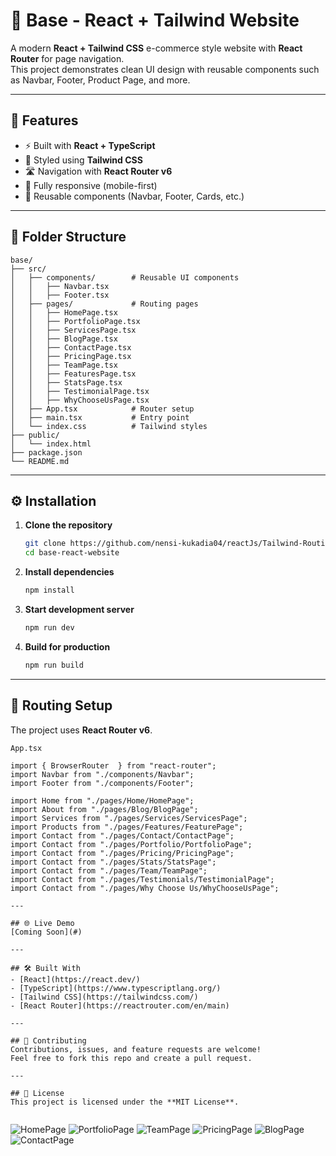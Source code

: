 # 🛒 Base - React + Tailwind Website

A modern **React + Tailwind CSS** e-commerce style website with **React Router** for page navigation.  
This project demonstrates clean UI design with reusable components such as Navbar, Footer, Product Page, and more.

---

## 📌 Features

- ⚡ Built with **React + TypeScript**
- 🎨 Styled using **Tailwind CSS**
- 🛣️ Navigation with **React Router v6**
- 📱 Fully responsive (mobile-first)
- 🔄 Reusable components (Navbar, Footer, Cards, etc.)

---

## 📂 Folder Structure

```
base/
├── src/
│   ├── components/        # Reusable UI components
│   │   ├── Navbar.tsx
│   │   ├── Footer.tsx
│   ├── pages/             # Routing pages
│   │   ├── HomePage.tsx
│   │   ├── PortfolioPage.tsx
│   │   ├── ServicesPage.tsx
│   │   ├── BlogPage.tsx
│   │   ├── ContactPage.tsx
│   │   ├── PricingPage.tsx
│   │   ├── TeamPage.tsx
│   │   ├── FeaturesPage.tsx
│   │   ├── StatsPage.tsx
│   │   ├── TestimonialPage.tsx
│   │   ├── WhyChooseUsPage.tsx
│   ├── App.tsx            # Router setup
│   ├── main.tsx           # Entry point
│   └── index.css          # Tailwind styles
├── public/
│   └── index.html
├── package.json
└── README.md
```

---

## ⚙️ Installation

1. **Clone the repository**

   ```bash
   git clone https://github.com/nensi-kukadia04/reactJs/Tailwind-Routing-Website.git
   cd base-react-website
   ```

2. **Install dependencies**

   ```bash
   npm install
   ```

3. **Start development server**

   ```bash
   npm run dev
   ```

4. **Build for production**
   ```bash
   npm run build
   ```

---

## 🚦 Routing Setup

The project uses **React Router v6**.

`App.tsx`

```tsx
import { BrowserRouter  } from "react-router";
import Navbar from "./components/Navbar";
import Footer from "./components/Footer";

import Home from "./pages/Home/HomePage";
import About from "./pages/Blog/BlogPage";
import Services from "./pages/Services/ServicesPage";
import Products from "./pages/Features/FeaturePage";
import Contact from "./pages/Contact/ContactPage";
import Contact from "./pages/Portfolio/PortfolioPage";
import Contact from "./pages/Pricing/PricingPage";
import Contact from "./pages/Stats/StatsPage";
import Contact from "./pages/Team/TeamPage";
import Contact from "./pages/Testimonials/TestimonialPage";
import Contact from "./pages/Why Choose Us/WhyChooseUsPage";

---

## 🌐 Live Demo
[Coming Soon](#)

---

## 🛠️ Built With
- [React](https://react.dev/)
- [TypeScript](https://www.typescriptlang.org/)
- [Tailwind CSS](https://tailwindcss.com/)
- [React Router](https://reactrouter.com/en/main)

---

## 🤝 Contributing
Contributions, issues, and feature requests are welcome!
Feel free to fork this repo and create a pull request.

---

## 📜 License
This project is licensed under the **MIT License**.


```
![HomePage](<Screenshot 2025-09-19 215808.png>)
![PortfolioPage](<Screenshot 2025-09-19 215829.png>)
![TeamPage](image.png)
![PricingPage](<Screenshot 2025-09-19 220631.png>)
![BlogPage](<Screenshot 2025-09-19 215950.png>)
![ContactPage](<Screenshot 2025-09-19 215829-1.png>)